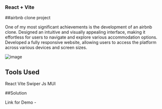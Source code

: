 ### React + Vite


##airbnb clone project



One of my most significant achievements is the development of an airbnb clone.
Designed an intuitive and visually appealing interface, making it effortless for users to navigate and explore various accommodation options.
Developed a fully responsive website, allowing users to access the platform across various devices and screen sizes.



![image](https://github.com/ajaysngh040/Airbnb-Clone/assets/142580039/23579923-0750-4961-abfe-0171dea49dac)








## Tools Used

React 
Vite
Swiper Js
MUI


##Solution


Link for Demo - 


